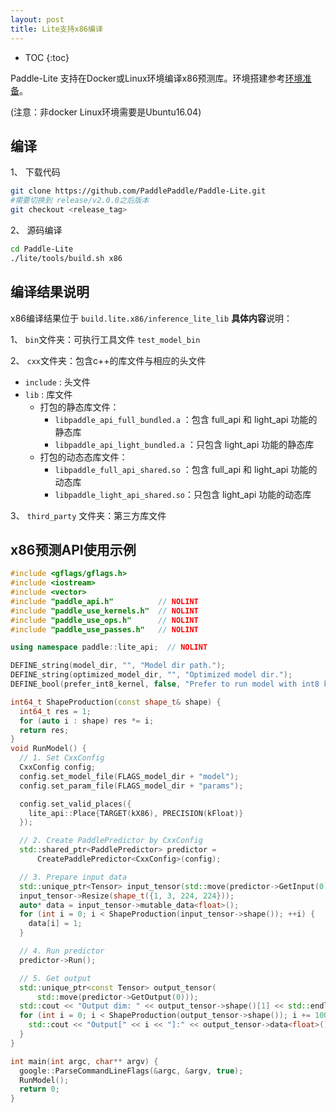 ```yaml
---
layout: post
title: Lite支持x86编译
---
```

* TOC
{:toc}

Paddle-Lite 支持在Docker或Linux环境编译x86预测库。环境搭建参考[环境准备](../source_compile)。

(注意：非docker Linux环境需要是Ubuntu16.04)

## 编译

1、 下载代码
```bash
git clone https://github.com/PaddlePaddle/Paddle-Lite.git
#需要切换到 release/v2.0.0之后版本
git checkout <release_tag>
```

2、 源码编译

```bash
cd Paddle-Lite
./lite/tools/build.sh x86
```

## 编译结果说明

x86编译结果位于 `build.lite.x86/inference_lite_lib`
**具体内容**说明：

1、 `bin`文件夹：可执行工具文件 `test_model_bin`

2、 `cxx`文件夹：包含c++的库文件与相应的头文件

- `include`  : 头文件
- `lib` : 库文件
  - 打包的静态库文件：
    - `libpaddle_api_full_bundled.a`  ：包含 full_api 和 light_api 功能的静态库
    - `libpaddle_api_light_bundled.a` ：只包含 light_api 功能的静态库
  - 打包的动态态库文件：
    - `libpaddle_full_api_shared.so` ：包含 full_api 和 light_api 功能的动态库
    - `libpaddle_light_api_shared.so`：只包含 light_api 功能的动态库

3、 `third_party` 文件夹：第三方库文件

## x86预测API使用示例

```c++
#include <gflags/gflags.h>
#include <iostream>
#include <vector>
#include "paddle_api.h"          // NOLINT
#include "paddle_use_kernels.h"  // NOLINT
#include "paddle_use_ops.h"      // NOLINT
#include "paddle_use_passes.h"   // NOLINT

using namespace paddle::lite_api;  // NOLINT

DEFINE_string(model_dir, "", "Model dir path.");
DEFINE_string(optimized_model_dir, "", "Optimized model dir.");
DEFINE_bool(prefer_int8_kernel, false, "Prefer to run model with int8 kernels");

int64_t ShapeProduction(const shape_t& shape) {
  int64_t res = 1;
  for (auto i : shape) res *= i;
  return res;
}
void RunModel() {
  // 1. Set CxxConfig
  CxxConfig config;
  config.set_model_file(FLAGS_model_dir + "model");
  config.set_param_file(FLAGS_model_dir + "params");

  config.set_valid_places({
    lite_api::Place{TARGET(kX86), PRECISION(kFloat)}
  });

  // 2. Create PaddlePredictor by CxxConfig
  std::shared_ptr<PaddlePredictor> predictor =
      CreatePaddlePredictor<CxxConfig>(config);

  // 3. Prepare input data
  std::unique_ptr<Tensor> input_tensor(std::move(predictor->GetInput(0)));
  input_tensor->Resize(shape_t({1, 3, 224, 224}));
  auto* data = input_tensor->mutable_data<float>();
  for (int i = 0; i < ShapeProduction(input_tensor->shape()); ++i) {
    data[i] = 1;
  }

  // 4. Run predictor
  predictor->Run();

  // 5. Get output
  std::unique_ptr<const Tensor> output_tensor(
      std::move(predictor->GetOutput(0)));
  std::cout << "Output dim: " << output_tensor->shape()[1] << std::endl;
  for (int i = 0; i < ShapeProduction(output_tensor->shape()); i += 100) {
    std::cout << "Output[" << i << "]:" << output_tensor->data<float>()[i] << std::endl;
  }
}

int main(int argc, char** argv) {
  google::ParseCommandLineFlags(&argc, &argv, true);
  RunModel();
  return 0;
}
```

